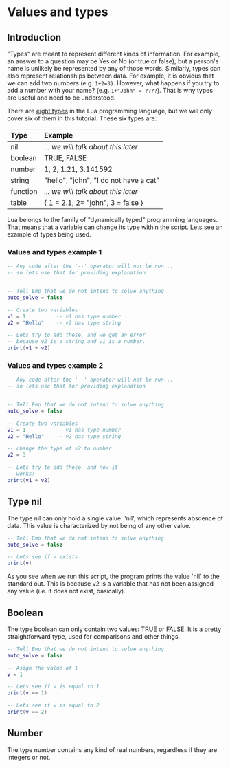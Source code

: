 # Values and types

## Introduction

"Types" are meant to represent different kinds of information. For example, an answer to a question may be Yes or No \(or true or false\); but a person's name is unlikely be represented by any of those words. Similarly, types can also represent relationships between data. For example, it is obvious that we can add two numbers \(e.g. `1+2=3)`. However, what happens if you try to add a number with your name? \(e.g. `1+"John" = ????`\). That is why types are useful and need to be understood.

There are [eight types](https://www.lua.org/manual/5.3/manual.html#3.3.4) in the Lua programming language, but we will only cover six of them in this tutorial. These six types are:

| **Type** | **Example** |
| :--- | :--- |
| nil | _... we will talk about this later_ |
| boolean | TRUE, FALSE |
| number | 1, 2, 1.21, 3.141592 |
| string | "hello", "john", "I do not have a cat" |
| function | _... we will talk about this later_ |
| table | { 1 = 2.1,    2= "john",    3 = false } |

Lua belongs to the family of "dynamically typed" programming languages. That means that a variable can change its type within the script. Lets see an example of types being used.

### Values and types example 1

```lua
-- Any code after the '--' operator will not be run... 
-- so lets use that for providing explanation


-- Tell Emp that we do not intend to solve anything
auto_solve = false 

-- Create two variables
v1 = 1          -- v1 has type number
v2 = "Hello"    -- v2 has type string

-- Lets try to add these, and we get an error
-- because v2 is a string and v1 is a number.
print(v1 + v2) 
```

### Values and types example 2

```lua
-- Any code after the '--' operator will not be run... 
-- so lets use that for providing explanation


-- Tell Emp that we do not intend to solve anything
auto_solve = false 

-- Create two variables
v1 = 1          -- v1 has type number
v2 = "Hello"    -- v2 has type string

-- change the type of v2 to number
v2 = 3

-- Lets try to add these, and now it
-- works!
print(v1 + v2) 
```

## Type nil

The type nil can only hold a single value: 'nil', which represents abscence of data. This value is characterized by not being of any other value.

```lua
-- Tell Emp that we do not intend to solve anything
auto_solve = false 

-- Lets see if v exists
print(v)
```

As you see when we run this script, the program prints the value 'nil' to the standard out. This is because v2 is a variable that has not been assigned any value \(i.e. it does not exist, basically\).

## Boolean

The type boolean can only contain two values: TRUE or FALSE. It is a pretty straightforward type, used for comparisons and other things.

```lua
-- Tell Emp that we do not intend to solve anything
auto_solve = false 

-- Asign the value of 1
v = 1

-- Lets see if v is equal to 1
print(v == 1)

-- Lets see if v is equal to 2
print(v == 2)
```

## Number

The type number contains any kind of real numbers, regardless if they are integers or not.

